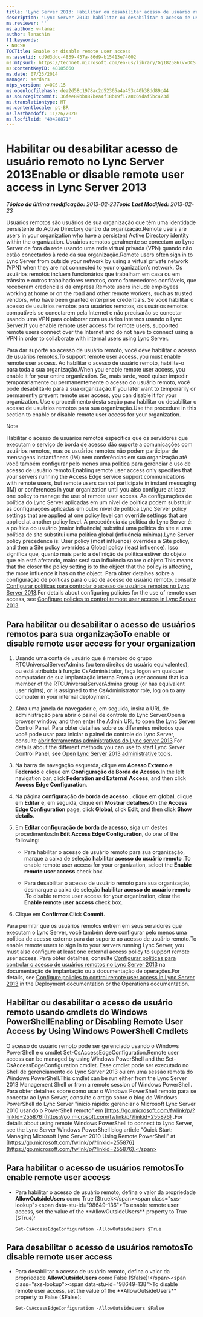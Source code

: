```yaml
---
title: 'Lync Server 2013: Habilitar ou desabilitar acesso de usuário remoto'
description: 'Lync Server 2013: habilitar ou desabilitar o acesso de usuários remotos.'
ms.reviewer: ''
ms.author: v-lanac
author: lanachin
f1.keywords:
- NOCSH
TOCTitle: Enable or disable remote user access
ms:assetid: cd9d3ddc-4839-457a-86d9-b15413e74002
ms:mtpsurl: https://technet.microsoft.com/en-us/library/Gg182586(v=OCS.15)
ms:contentKeyID: 48185660
ms.date: 07/23/2014
manager: serdars
mtps_version: v=OCS.15
ms.openlocfilehash: dea2d58c1978ac2d52365a4a453c40b38dd89c44
ms.sourcegitcommit: 36fee89bb887bea4f18b19f17a8c69daf5bc423d
ms.translationtype: MT
ms.contentlocale: pt-BR
ms.lasthandoff: 11/26/2020
ms.locfileid: "49428871"
---
```

# <a name="enable-or-disable-remote-user-access-in-lync-server-2013"></a><span data-ttu-id="98649-103">Habilitar ou desabilitar acesso de usuário remoto no Lync Server 2013</span><span class="sxs-lookup"><span data-stu-id="98649-103">Enable or disable remote user access in Lync Server 2013</span></span>

<div data-xmlns="http://www.w3.org/1999/xhtml">

<div class="topic" data-xmlns="http://www.w3.org/1999/xhtml" data-msxsl="urn:schemas-microsoft-com:xslt" data-cs="https://msdn.microsoft.com/">

<div data-asp="https://msdn2.microsoft.com/asp">



</div>

<div id="mainSection">

<div id="mainBody"><span data-ttu-id="98649-104">

<span> </span></span><span class="sxs-lookup"><span data-stu-id="98649-104">

<span> </span></span></span>

<span data-ttu-id="98649-105">_**Tópico da última modificação:** 2013-02-23_</span><span class="sxs-lookup"><span data-stu-id="98649-105">_**Topic Last Modified:** 2013-02-23_</span></span>

<span data-ttu-id="98649-106">Usuários remotos são usuários de sua organização que têm uma identidade persistente do Active Directory dentro da organização.</span><span class="sxs-lookup"><span data-stu-id="98649-106">Remote users are users in your organization who have a persistent Active Directory identity within the organization.</span></span> <span data-ttu-id="98649-107">Usuários remotos geralmente se conectam ao Lync Server de fora da rede usando uma rede virtual privada (VPN) quando não estão conectados à rede da sua organização.</span><span class="sxs-lookup"><span data-stu-id="98649-107">Remote users often sign in to Lync Server from outside your network by using a virtual private network (VPN) when they are not connected to your organization’s network.</span></span> <span data-ttu-id="98649-108">Os usuários remotos incluem funcionários que trabalham em casa ou em trânsito e outros trabalhadores remotos, como fornecedores confiáveis, que receberam credenciais da empresa.</span><span class="sxs-lookup"><span data-stu-id="98649-108">Remote users include employees working at home or on the road and other remote workers, such as trusted vendors, who have been granted enterprise credentials.</span></span> <span data-ttu-id="98649-109">Se você habilitar o acesso de usuários remotos para usuários remotos, os usuários remotos compatíveis se conectarem pela Internet e não precisarão se conectar usando uma VPN para colaborar com usuários internos usando o Lync Server.</span><span class="sxs-lookup"><span data-stu-id="98649-109">If you enable remote user access for remote users, supported remote users connect over the Internet and do not have to connect using a VPN in order to collaborate with internal users using Lync Server.</span></span>

<span data-ttu-id="98649-110">Para dar suporte ao acesso de usuário remoto, você deve habilitar o acesso de usuários remotos.</span><span class="sxs-lookup"><span data-stu-id="98649-110">To support remote user access, you must enable remote user access.</span></span> <span data-ttu-id="98649-111">Ao habilitar o acesso de usuário remoto, habilite-o para toda a sua organização.</span><span class="sxs-lookup"><span data-stu-id="98649-111">When you enable remote user access, you enable it for your entire organization.</span></span> <span data-ttu-id="98649-112">Se, mais tarde, você quiser impedir temporariamente ou permanentemente o acesso do usuário remoto, você pode desabilitá-lo para a sua organização.</span><span class="sxs-lookup"><span data-stu-id="98649-112">If you later want to temporarily or permanently prevent remote user access, you can disable it for your organization.</span></span> <span data-ttu-id="98649-113">Use o procedimento desta seção para habilitar ou desabilitar o acesso de usuários remotos para sua organização.</span><span class="sxs-lookup"><span data-stu-id="98649-113">Use the procedure in this section to enable or disable remote user access for your organization.</span></span>

<div>


> [!NOTE]  
> <span data-ttu-id="98649-114">Habilitar o acesso de usuários remotos especifica que os servidores que executam o serviço de borda de acesso dão suporte a comunicações com usuários remotos, mas os usuários remotos não podem participar de mensagens instantâneas (IM) nem conferências em sua organização até você também configurar pelo menos uma política para gerenciar o uso de acesso de usuário remoto.</span><span class="sxs-lookup"><span data-stu-id="98649-114">Enabling remote user access only specifies that your servers running the Access Edge service support communications with remote users, but remote users cannot participate in instant messaging (IM) or conferences in your organization until you also configure at least one policy to manage the use of remote user access.</span></span> <span data-ttu-id="98649-115">As configurações de política do Lync Server aplicadas em um nível de política podem substituir as configurações aplicadas em outro nível de política.</span><span class="sxs-lookup"><span data-stu-id="98649-115">Lync Server policy settings that are applied at one policy level can override settings that are applied at another policy level.</span></span> <span data-ttu-id="98649-116">A precedência da política do Lync Server é: a política do usuário (maior influência) substitui uma política do site e uma política de site substitui uma política global (influência mínima).</span><span class="sxs-lookup"><span data-stu-id="98649-116">Lync Server policy precedence is: User policy (most influence) overrides a Site policy, and then a Site policy overrides a Global policy (least influence).</span></span> <span data-ttu-id="98649-117">Isso significa que, quanto mais perto a definição de política estiver do objeto que ela está afetando, maior será sua influência sobre o objeto.</span><span class="sxs-lookup"><span data-stu-id="98649-117">This means that the closer the policy setting is to the object that the policy is affecting, the more influence it has on the object.</span></span> <span data-ttu-id="98649-118">Para obter detalhes sobre a configuração de políticas para o uso de acesso de usuário remoto, consulte <A href="lync-server-2013-configure-policies-to-control-remote-user-access.md">Configurar políticas para controlar o acesso de usuários remotos no Lync Server 2013</A>.</span><span class="sxs-lookup"><span data-stu-id="98649-118">For details about configuring policies for the use of remote user access, see <A href="lync-server-2013-configure-policies-to-control-remote-user-access.md">Configure policies to control remote user access in Lync Server 2013</A>.</span></span>



</div>

<div>

## <a name="to-enable-or-disable-remote-user-access-for-your-organization"></a><span data-ttu-id="98649-119">Para habilitar ou desabilitar o acesso de usuários remotos para sua organização</span><span class="sxs-lookup"><span data-stu-id="98649-119">To enable or disable remote user access for your organization</span></span>

1.  <span data-ttu-id="98649-120">Usando uma conta de usuário que é membro do grupo RTCUniversalServerAdmins (ou tem direitos de usuário equivalentes), ou está atribuída à função CsAdministrator, faça logon em qualquer computador de sua implantação interna.</span><span class="sxs-lookup"><span data-stu-id="98649-120">From a user account that is a member of the RTCUniversalServerAdmins group (or has equivalent user rights), or is assigned to the CsAdministrator role, log on to any computer in your internal deployment.</span></span>

2.  <span data-ttu-id="98649-121">Abra uma janela do navegador e, em seguida, insira a URL de administração para abrir o painel de controle do Lync Server.</span><span class="sxs-lookup"><span data-stu-id="98649-121">Open a browser window, and then enter the Admin URL to open the Lync Server Control Panel.</span></span> <span data-ttu-id="98649-122">Para obter detalhes sobre os diferentes métodos que você pode usar para iniciar o painel de controle do Lync Server, consulte [abrir ferramentas administrativas do Lync server 2013](lync-server-2013-open-lync-server-administrative-tools.md).</span><span class="sxs-lookup"><span data-stu-id="98649-122">For details about the different methods you can use to start Lync Server Control Panel, see [Open Lync Server 2013 administrative tools](lync-server-2013-open-lync-server-administrative-tools.md).</span></span>

3.  <span data-ttu-id="98649-123">Na barra de navegação esquerda, clique em **Acesso Externo e Federado** e clique em **Configuração de Borda de Acesso**.</span><span class="sxs-lookup"><span data-stu-id="98649-123">In the left navigation bar, click **Federation and External Access**, and then click **Access Edge Configuration**.</span></span>

4.  <span data-ttu-id="98649-124">Na página **configuração de borda de acesso** , clique em **global**, clique em **Editar** e, em seguida, clique em **Mostrar detalhes**.</span><span class="sxs-lookup"><span data-stu-id="98649-124">On the **Access Edge Configuration** page, click **Global**, click **Edit**, and then click **Show details**.</span></span>

5.  <span data-ttu-id="98649-125">Em **Editar configuração de borda de acesso**, siga um destes procedimentos:</span><span class="sxs-lookup"><span data-stu-id="98649-125">In **Edit Access Edge Configuration**, do one of the following:</span></span>
    
      - <span data-ttu-id="98649-126">Para habilitar o acesso de usuário remoto para sua organização, marque a caixa de seleção **habilitar acesso do usuário remoto** .</span><span class="sxs-lookup"><span data-stu-id="98649-126">To enable remote user access for your organization, select the **Enable remote user access** check box.</span></span>
    
      - <span data-ttu-id="98649-127">Para desabilitar o acesso de usuário remoto para sua organização, desmarque a caixa de seleção **habilitar acesso de usuário remoto** .</span><span class="sxs-lookup"><span data-stu-id="98649-127">To disable remote user access for your organization, clear the **Enable remote user access** check box.</span></span>

6.  <span data-ttu-id="98649-128">Clique em **Confirmar**.</span><span class="sxs-lookup"><span data-stu-id="98649-128">Click **Commit**.</span></span>

<span data-ttu-id="98649-129">Para permitir que os usuários remotos entrem em seus servidores que executam o Lync Server, você também deve configurar pelo menos uma política de acesso externo para dar suporte ao acesso de usuário remoto.</span><span class="sxs-lookup"><span data-stu-id="98649-129">To enable remote users to sign in to your servers running Lync Server, you must also configure at least one external access policy to support remote user access.</span></span> <span data-ttu-id="98649-130">Para obter detalhes, consulte [Configurar políticas para controlar o acesso de usuários remotos no Lync Server 2013](lync-server-2013-configure-policies-to-control-remote-user-access.md) na documentação de implantação ou a documentação de operações.</span><span class="sxs-lookup"><span data-stu-id="98649-130">For details, see [Configure policies to control remote user access in Lync Server 2013](lync-server-2013-configure-policies-to-control-remote-user-access.md) in the Deployment documentation or the Operations documentation.</span></span>

</div>

<div>

## <a name="enabling-or-disabling-remote-user-access-by-using-windows-powershell-cmdlets"></a><span data-ttu-id="98649-131">Habilitar ou desabilitar o acesso de usuário remoto usando cmdlets do Windows PowerShell</span><span class="sxs-lookup"><span data-stu-id="98649-131">Enabling or Disabling Remote User Access by Using Windows PowerShell Cmdlets</span></span>

<span data-ttu-id="98649-132">O acesso do usuário remoto pode ser gerenciado usando o Windows PowerShell e o cmdlet Set-CsAccessEdgeConfiguration.</span><span class="sxs-lookup"><span data-stu-id="98649-132">Remote user access can be managed by using Windows PowerShell and the Set-CsAccessEdgeConfiguration cmdlet.</span></span> <span data-ttu-id="98649-133">Esse cmdlet pode ser executado no Shell de gerenciamento do Lync Server 2013 ou em uma sessão remota do Windows PowerShell.</span><span class="sxs-lookup"><span data-stu-id="98649-133">This cmdlet can be run either from the Lync Server 2013 Management Shell or from a remote session of Windows PowerShell.</span></span> <span data-ttu-id="98649-134">Para obter detalhes sobre como usar o Windows PowerShell remoto para se conectar ao Lync Server, consulte o artigo sobre o blog do Windows PowerShell do Lync Server "início rápido: gerenciar o Microsoft Lync Server 2010 usando o PowerShell remoto" em [https://go.microsoft.com/fwlink/p/?linkId=255876](https://go.microsoft.com/fwlink/p/?linkid=255876) .</span><span class="sxs-lookup"><span data-stu-id="98649-134">For details about using remote Windows PowerShell to connect to Lync Server, see the Lync Server Windows PowerShell blog article "Quick Start: Managing Microsoft Lync Server 2010 Using Remote PowerShell" at [https://go.microsoft.com/fwlink/p/?linkId=255876](https://go.microsoft.com/fwlink/p/?linkid=255876).</span></span>

<div>

## <a name="to-enable-remote-user-access"></a><span data-ttu-id="98649-135">Para habilitar o acesso de usuários remotos</span><span class="sxs-lookup"><span data-stu-id="98649-135">To enable remote user access</span></span>

  - <span data-ttu-id="98649-136">Para habilitar o acesso de usuário remoto, defina o valor da propriedade **AllowOutsideUsers** como True ($true):</span><span class="sxs-lookup"><span data-stu-id="98649-136">To enable remote user access, set the value of the **AllowOutsideUsers** property to True ($True):</span></span>
    
        Set-CsAccessEdgeConfiguration -AllowOutsideUsers $True

</div>

<div>

## <a name="to-disable-remote-user-access"></a><span data-ttu-id="98649-137">Para desabilitar o acesso de usuários remotos</span><span class="sxs-lookup"><span data-stu-id="98649-137">To disable remote user access</span></span>

  - <span data-ttu-id="98649-138">Para desabilitar o acesso de usuário remoto, defina o valor da propriedade **AllowOutsideUsers** como False ($false):</span><span class="sxs-lookup"><span data-stu-id="98649-138">To disable remote user access, set the value of the **AllowOutsideUsers** property to False ($False):</span></span>
    
        Set-CsAccessEdgeConfiguration -AllowOutsideUsers $False

<span data-ttu-id="98649-139"></div>

</div>

</div>

<span> </span>

</div>

</div>

</span><span class="sxs-lookup"><span data-stu-id="98649-139"></div>

</div>

</div>

<span> </span>

</div>

</div>

</span></span></div>

